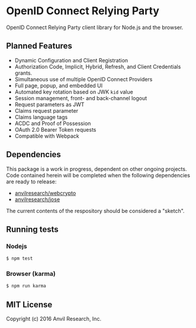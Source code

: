 # OpenID Connect Relying Party

OpenID Connect Relying Party client library for Node.js and the browser.

## Planned Features

- Dynamic Configuration and Client Registration
- Authorization Code, Implicit, Hybrid, Refresh, and Client Credentials grants.
- Simultaneous use of multiple OpenID Connect Providers
- Full page, popup, and embedded UI
- Automated key rotation based on JWK `kid` value
- Session management, front- and back-channel logout
- Request parameters as JWT
- Claims request parameter
- Claims language tags
- ACDC and Proof of Possession
- OAuth 2.0 Bearer Token requests
- Compatible with Webpack

## Dependencies

This package is a work in progress, dependent on other ongoing projects. Code
contained herein will be completed when the following dependencies are ready to
release:

- [anvilresearch/webcrypto](https://github.com/anvilresearch/webcrypto)
- [anvilresearch/jose](https://github.com/anvilresearch/jose)

The current contents of the respository should be considered a "sketch".

## Running tests

### Nodejs

```bash
$ npm test
```

### Browser (karma)

```bash
$ npm run karma
```

## MIT License

Copyright (c) 2016 Anvil Research, Inc.


